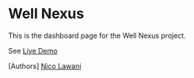 # Well Nexus
This is the dashboard page for the Well Nexus project.

See [Live Demo](https://angelofdeity.github.io/wellNexus/)

[Authors]
[Nico Lawani](https://twitter.com/angelofdeity)
